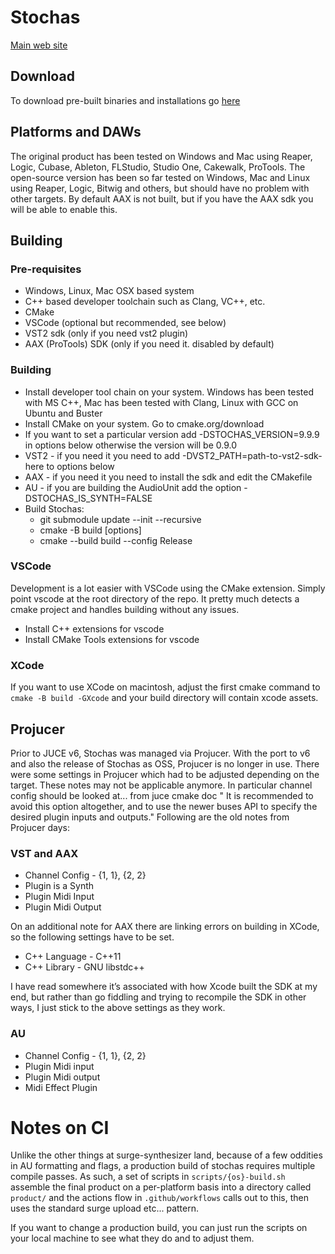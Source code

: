 # Stochas 
[Main web site](https://stochas.org)

## Download
To download pre-built binaries and installations go [here](https://github.com/surge-synthesizer/stochas/releases)

## Platforms and DAWs
The original product has been tested on Windows and Mac using Reaper, Logic, Cubase, Ableton, FLStudio, Studio One, Cakewalk, ProTools. 
The open-source version has been so far tested on Windows, Mac and Linux using Reaper, Logic, Bitwig and others, but should have no problem with other targets.
By default AAX is not built, but if you have the AAX sdk you will be able to enable this.

## Building
### Pre-requisites
- Windows, Linux, Mac OSX based system
- C++ based developer toolchain such as Clang, VC++, etc.
- CMake
- VSCode (optional but recommended, see below)
- VST2 sdk (only if you need vst2 plugin)
- AAX (ProTools) SDK (only if you need it. disabled by default)

### Building
- Install developer tool chain on your system. Windows has been tested with MS C++, Mac has been tested with Clang, Linux with GCC on Ubuntu and Buster
- Install CMake on your system. Go to cmake.org/download
- If you want to set a particular version add -DSTOCHAS_VERSION=9.9.9 in options below otherwise the version will be 0.9.0 
- VST2 - if you need it you need to add -DVST2_PATH=path-to-vst2-sdk-here to options below
- AAX - if you need it you need to install the sdk and edit the CMakefile
- AU - if you are building the AudioUnit add the option -DSTOCHAS_IS_SYNTH=FALSE
- Build Stochas:
  - git submodule update --init --recursive
  - cmake -B build [options]
  - cmake --build build --config Release


### VSCode
Development is a lot easier with VSCode using the CMake extension. Simply point vscode at the root directory of the repo. It pretty much detects a cmake project and handles building without any issues.
- Install C++ extensions for vscode
- Install CMake Tools extensions for vscode

### XCode

If you want to use XCode on macintosh, adjust the first cmake command to `cmake -B build -GXcode` and your build directory will contain xcode assets.

## Projucer
Prior to JUCE v6, Stochas was managed via Projucer. With the port to v6 and also the release of Stochas as OSS, Projucer is no longer in use. There were some settings in Projucer which had to be adjusted depending on the target. These notes may not be applicable anymore. In particular channel config should be looked at... from juce cmake doc " It is recommended to avoid this option altogether, and to use the newer buses API to specify the desired plugin inputs and outputs." Following are the old notes from
Projucer days:

### VST and AAX
- Channel Config - {1, 1}, {2, 2}
- Plugin is a Synth
- Plugin Midi Input 
- Plugin Midi Output

On an additional note for AAX there are linking errors on building in XCode, so the following settings have to be set. 

- C++ Language - C++11
- C++ Library - GNU libstdc++

I have read somewhere it’s associated with how Xcode built the SDK at my end, but rather than go fiddling and trying to recompile the SDK in other ways, I just stick to the above settings as they work.

### AU 
- Channel Config - {1, 1}, {2, 2}
- Plugin Midi input
- Plugin Midi output
- Midi Effect Plugin

# Notes on CI

Unlike the other things at surge-synthesizer land, because of a few
oddities in AU formatting and flags, a production build of stochas requires
multiple compile passes. As such, a set of scripts in `scripts/{os}-build.sh`
assemble the final product on a per-platform basis into a directory
called `product/` and the actions flow in `.github/workflows` calls 
out to this, then uses the standard surge upload etc... pattern.

If you want to change a production build, you can just run the scripts
on your local machine to see what they do and to adjust them.
